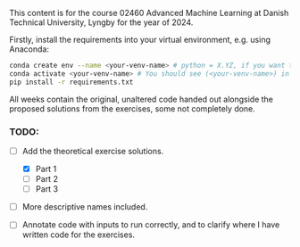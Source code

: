 This content is for the course 02460 Advanced Machine Learning at Danish Technical University, Lyngby for the year of 2024.

Firstly, install the requirements into your virtual environment, e.g. using Anaconda:

```bash
conda create env --name <your-venv-name> # python = X.YZ, if you want to specify python versions.
conda activate <your-venv-name> # You should see (<your-venv-name>) in the left side of the terminal.
pip install -r requirements.txt
```

All weeks contain the original, unaltered code handed out alongside the proposed solutions from the exercises, some not completely done.

### TODO:
- [ ] Add the theoretical exercise solutions.
    - [x] Part 1
    - [ ] Part 2
    - [ ] Part 3
- [ ] More descriptive names included.
- [ ] Annotate code with inputs to run correctly, and to clarify where I have written code for the exercises.

